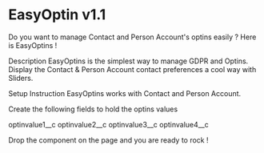 # EasyOptin v1.1

Do you want to manage Contact and Person Account's optins easily ? Here is EasyOptins !

Description
EasyOptins is the simplest way to manage GDPR and Optins. Display the Contact & Person Account contact preferences a cool way with Sliders.

Setup Instruction
EasyOptins works with Contact and Person Account.

Create the following fields to hold the optins values

optinvalue1__c
optinvalue2__c
optinvalue3__c
optinvalue4__c

Drop the component on the page and you are ready to rock !
